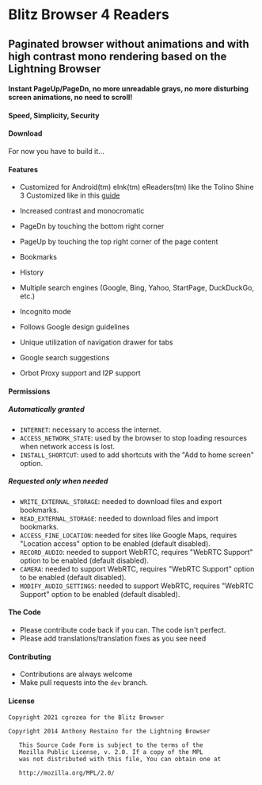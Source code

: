 # Blitz Browser 4 Readers

## Paginated browser without animations and with high contrast mono rendering based on the Lightning Browser 

#### Instant PageUp/PageDn, no more unreadable grays, no more disturbing screen animations, no need to scroll!

#### Speed, Simplicity, Security

#### Download
For now you have to build it...

#### Features
* Customized for Android(tm) eInk(tm) eReaders(tm) like the Tolino Shine 3 Customized like in this [guide](https://www.mobileread.com/forums/showthread.php?t=327186)

* Increased contrast and monocromatic

* PageDn by touching the bottom right corner

* PageUp by touching the top right corner of the page content 

* Bookmarks

* History

* Multiple search engines (Google, Bing, Yahoo, StartPage, DuckDuckGo, etc.)

* Incognito mode

* Follows Google design guidelines

* Unique utilization of navigation drawer for tabs

* Google search suggestions

* Orbot Proxy support and I2P support

#### Permissions

##### Automatically granted
* `INTERNET`: necessary to access the internet.
* `ACCESS_NETWORK_STATE`: used by the browser to stop loading resources when network access is lost.
* `INSTALL_SHORTCUT`: used to add shortcuts with the "Add to home screen" option.

##### Requested only when needed
* `WRITE_EXTERNAL_STORAGE`: needed to download files and export bookmarks.
* `READ_EXTERNAL_STORAGE`: needed to download files and import bookmarks.
* `ACCESS_FINE_LOCATION`: needed for sites like Google Maps, requires "Location access" option to be enabled (default disabled).
* `RECORD_AUDIO`: needed to support WebRTC, requires "WebRTC Support" option to be enabled (default disabled).
* `CAMERA`: needed to support WebRTC, requires "WebRTC Support" option to be enabled (default disabled).
* `MODIFY_AUDIO_SETTINGS`: needed to support WebRTC, requires "WebRTC Support" option to be enabled (default disabled).

#### The Code
* Please contribute code back if you can. The code isn't perfect.
* Please add translations/translation fixes as you see need

#### Contributing
* Contributions are always welcome
* Make pull requests into the `dev` branch.

#### License
```
Copyright 2021 cgrozea for the Blitz Browser

Copyright 2014 Anthony Restaino for the Lightning Browser

   This Source Code Form is subject to the terms of the 
   Mozilla Public License, v. 2.0. If a copy of the MPL 
   was not distributed with this file, You can obtain one at 
   
   http://mozilla.org/MPL/2.0/
```
